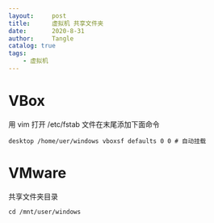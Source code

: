 ```yaml
---
layout:     post
title:      虚拟机 共享文件夹
date:       2020-8-31
author:     Tangle
catalog: true
tags:
    - 虚拟机
---
```


# VBox

用 vim 打开 /etc/fstab 文件在末尾添加下面命令

```
desktop /home/uer/windows vboxsf defaults 0 0 # 自动挂载
```

# VMware

共享文件夹目录

```
cd /mnt/user/windows
```
